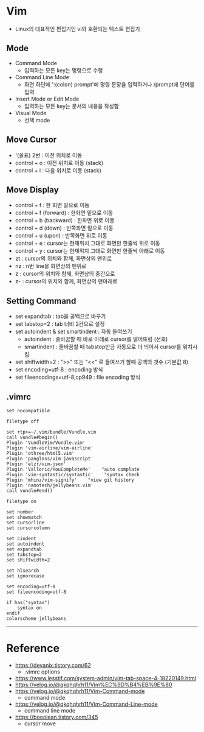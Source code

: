 # Vim

- Linux의 대표적인 편집기인 vi와 호환되는 텍스트 편집기

## Mode

- Command Mode
    - 입력하는 모든 key는 명령으로 수행
- Command Line Mode
    - 화면 하단에 ':(colon) prompt'에 명령 문장을 입력하거나 /prompt에 단어를 입력
- Insert Mode or Edit Mode
    - 입력하는 모든 key는 문서의 내용을 작성함
- Visual Mode
    - 선택 mode

## Move Cursor

- '(쉴표) 2번 : 이전 위치로 이동
- control + o : 이전 위치로 이동 (stack)
- control + i : 다음 위치로 이동 (stack)

## Move Display

- control + f : 한 회면 밑으로 이동
- control + f (forward) : 한화면 밑으로 이동
- control + b (backward) : 한화면 위로 이동
- control + d (down) : 반쪽화면 밑으로 이동
- control + u (upon) : 반쪽화면 위로 이동
- control + e : cursor는 현재위치 그대로 화면만 한줄씩 위로 이동
- control + y : cursor는 현재위치 그대로 화면만 한줄씩 아래로 이동 
- zt : cursor의 위치와 함께, 화면상의 맨위로 
- nz : n번 line을 화면상의 맨위로 
- z : cursor의 위치와 함께, 화면상의 중간으로 
- z- : cursor의 위치와 함께, 화면상의 맨아래로 

## Setting Command

- set expandtab : tab을 공백으로 바꾸기
- set tabstop=2 : tab 너비 2칸으로 설정
- set autoindent & set smartindent : 자동 들여쓰기
    - autoindent : 줄바꿈할 때 바로 아래로 cursor를 떨어뜨림 (선호)
    - smartindent : 줄바꿈할 때 tabstop만금 자동으로 더 띄어서 cursor를 위치시킴
- set shiftwidth=2 : ">>" 또는 "<<" 로 들여쓰기 할때 공백의 갯수 (기본값 8)
- set encoding=utf-8 : encoding 방식
- set fileencodings=utf-8,cp949 : file encoding 방식

## .vimrc

```
set nocompatible

filetype off 

set rtp+=~/.vim/bundle/Vundle.vim
call vundle#begin()
Plugin 'VundleVim/Vundle.vim'
Plugin 'vim-airline/vim-airline'
Plugin 'othree/html5.vim'
Plugin 'pangloss/vim-javascript'
Plugin 'elzr/vim-json'
Plugin 'Valloric/YouCompleteMe'    "auto complate
Plugin 'vim-syntastic/syntastic'    "syntax check
Plugin 'mhinz/vim-signify'    "view git history
Plugin 'nanotech/jellybeans.vim'
call vundle#end()

filetype on

set number
set showmatch
set cursorline
set cursorcolumn

set cindent
set autoindent
set expandtab
set tabstop=2
set shiftwidth=2

set hlsearch
set ignorecase

set encoding=utf-8
set fileencoding=utf-8

if has("syntax")
    syntax on
endif
colorscheme jellybeans
```

---

# Reference

- https://devanix.tistory.com/62
    - .vimrc options
- https://www.lesstif.com/system-admin/vim-tab-space-4-18220149.html
- https://velog.io/@qkqhqhrh11/Vim%EC%9D%B4%EB%9E%80
- https://velog.io/@qkqhqhrh11/Vim-Command-mode
    - command mode
- https://velog.io/@qkqhqhrh11/Vim-Command-Line-mode
    - command line mode
- https://booolean.tistory.com/345
    - cursor move
